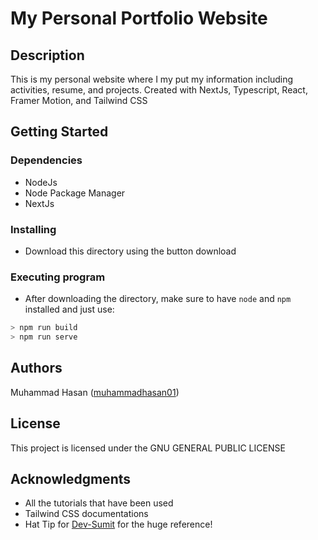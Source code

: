 # My Personal Portfolio Website

## Description

This is my personal website where I my put my information including activities, resume, and projects.
Created with NextJs, Typescript, React, Framer Motion, and Tailwind CSS

## Getting Started

### Dependencies

- NodeJs
- Node Package Manager
- NextJs

### Installing

* Download this directory using the button download

### Executing program

* After downloading the directory, make sure to have `node` and `npm` installed and just use:
```bash
> npm run build
> npm run serve
```

## Authors

Muhammad Hasan ([muhammadhasan01](https://github.com/muhammadhasan01))

## License

This project is licensed under the GNU GENERAL PUBLIC LICENSE

## Acknowledgments

- All the tutorials that have been used
- Tailwind CSS documentations
- Hat Tip for [Dev-Sumit](https://github.com/Dey-Sumit) for the huge reference!

